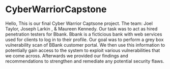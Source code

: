 # CyberWarriorCapstone
Hello, 
This is our final Cyber Warrior Captsone project. The team: Joel Taylor, Joseph Larkin , & Maureen Kennedy. Our task was to act as hired penetration testers for Bbank. Bbank is a ficticious bank with web services used for clients to log in to their profile.
Our goal was to perform a grey box vulnerability scan of BBank customer portal. We then use this information to potentially gain access to the system to exploit various vulnerabilities that we come across.
Afterwards we provided our findings and recommendations to strengthen and remediate any potential security flaws. 
